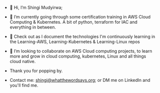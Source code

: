 - 👋 Hi, I’m Shingi Mudyirwa; 
- 👀 I’m currently going through some certification training in AWS Cloud Computing & Kubernetes. A bit of python, terraform for IAC and everything in between.
- 🥳 Check out as I document the technologies I'm continuously learning in the Learning-AWS, Learning-Kubernetes & Learning-Linux repos
- 🥳 I’m looking to collaborate on AWS Cloud computing projects, to learn more and grow in cloud computing, kubernetes, Linux and all things cloud native.

- Thank you for popping by.

- Contact me:  shingi@whatthewordsays.org; or DM me on LinkedIn and you'll find me.  
  
<!---
shingieuihos/shingieuihos is a ✨ special ✨ repository because its `README.md` (this file) appears on your GitHub profile.
You can click the Preview link to take a look at your changes.
--->
